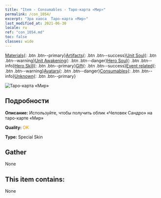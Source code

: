 ```yaml
---
title: "Item - Consumables - Таро-карта «Мир»"
permalink: /con_1054/
excerpt: "Эра хаоса  Таро-карта «Мир»"
last_modified_at: 2021-06-30
locale: ru
ref: "con_1054.md"
toc: false
classes: wide
---
```

 [Materials](/ItemsRU/){: .btn .btn--primary}[Artifacts](/ItemsRU/Artifacts/){: .btn .btn--success}[Unit Soul](/ItemsRU/UnitSoul/){: .btn .btn--warning}[Unit Awakening](/ItemsRU/UnitAwakening/){: .btn .btn--danger}[Hero Soul](/ItemsRU/HeroSoul/){: .btn .btn--info}[Hero Skill](/ItemsRU/HeroSkill/){: .btn .btn--primary}[Gift](/ItemsRU/Gift/){: .btn .btn--success}[Event related](/ItemsRU/Events/){: .btn .btn--warning}[Avatars](/ItemsRU/Avatars/){: .btn .btn--danger}[Consumables](/ItemsRU/Consumables/){: .btn .btn--info}[Unknown](/ItemsRU/Unknown/){: .btn .btn--primary}

 ![Таро-карта «Мир»](/images/h/h_HumanSandro3.jpg)

## Подробности
 **Описание:** Используйте, чтобы получить облик «Человек Сандро» на таро-карте «Мир»

 **Quality:** <span style="color: #FF8C00">OK</span>

 **Type:** Special Skin

## Gather

  None

## This item contains:

  None


